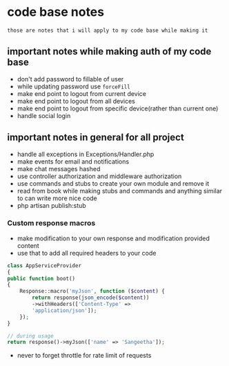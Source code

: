 # code base notes
```text
those are notes that i will apply to my code base while making it
```

## important notes while making auth of my code base
- don't add password to fillable of user
- while updating password use `forceFill`
- make end point to logout from current device
- make end point to logout from all devices
- make end point to logout from specific device(rather than current one)
- handle social login

## important notes in general for all project
- handle all exceptions in Exceptions/Handler.php
- make events for email and notifications
- make chat messages hashed
- use controller authorization and middleware authorization
- use commands and stubs to create your own module and remove it
- read from book while making stubs and commands and anything similar to can write more nice code
- php artisan publish:stub
### Custom response macros
- make modification to your own response and modification provided content
- use that to add all required headers to your code
```php
class AppServiceProvider
{
public function boot()
{
    Response::macro('myJson', function ($content) {
        return response(json_encode($content))
        ->withHeaders(['Content-Type' =>
        'application/json']);
    });
}

// during usage
return response()->myJson(['name' => 'Sangeetha']);
```
- never to forget throttle for rate limit of requests